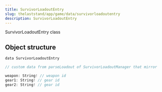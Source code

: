 ```yaml
---
title: SurvivorLoadoutEntry
slug: thelaststand/app/game/data/survivorloadoutentry
description: SurvivorLoadoutEntry
---
```


SurvivorLoadoutEntry class

## Object structure

```scala
data SurvivorLoadoutEntry

// custom data from parseLoadout of SurvivorLoadoutManager that mirror Object _loc7_

weapon: String! // weapon id
gear1: String! // gear id
gear2: String! // gear id

```
